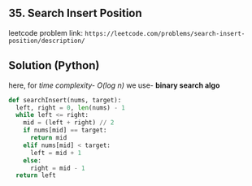## 35. Search Insert Position
leetcode problem link: `https://leetcode.com/problems/search-insert-position/description/`
## Solution (Python)

here, for *time complexity- O(log n)* we use- **binary search algo**

```python
def searchInsert(nums, target):
  left, right = 0, len(nums) - 1
  while left <= right:
    mid = (left + right) // 2
    if nums[mid] == target:
      return mid
    elif nums[mid] < target:
      left = mid + 1
    else:
      right = mid - 1   
  return left
